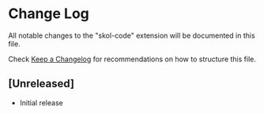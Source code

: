 # Change Log

All notable changes to the "skol-code" extension will be documented in this file.

Check [Keep a Changelog](http://keepachangelog.com/) for recommendations on how to structure this file.

## [Unreleased]

- Initial release